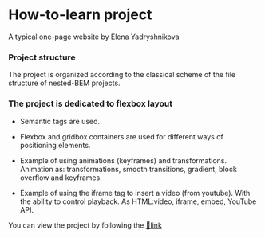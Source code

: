 # How-to-learn project
A typical one-page website by Elena Yadryshnikova

### Project structure
The project is organized according to the classical scheme of the file structure of nested-BEM projects.

### The project is dedicated to flexbox layout
* Semantic tags are used.

* Flexbox and gridbox containers are used for different ways of positioning elements. 

* Example of using animations (keyframes) and transformations. Animation as: transformations, smooth transitions, gradient, block overflow and keyframes.

* Example of using the iframe tag to insert a video (from youtube). With the ability to control playback. As HTML:video, iframe, embed, YouTube API. 

You can view the project by following the [:link:link](https://elndry.github.io/how-to-learn/)
